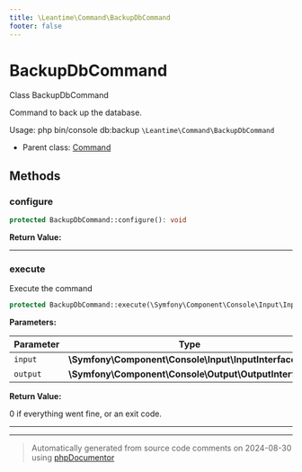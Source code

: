 ```yaml
---
title: \Leantime\Command\BackupDbCommand
footer: false
---
```


# BackupDbCommand

Class BackupDbCommand

Command to back up the database.

Usage:
  php bin/console db:backup
`\Leantime\Command\BackupDbCommand`

* Parent class: [Command](../../../classes.md)



## Methods

### configure



```php
protected BackupDbCommand::configure(): void
```









**Return Value:**





---
### execute

Execute the command

```php
protected BackupDbCommand::execute(\Symfony\Component\Console\Input\InputInterface $input, \Symfony\Component\Console\Output\OutputInterface $output): int
```








**Parameters:**

| Parameter | Type | Description |
|-----------|------|-------------|
| `input` | **\Symfony\Component\Console\Input\InputInterface** |  |
| `output` | **\Symfony\Component\Console\Output\OutputInterface** |  |


**Return Value:**

0 if everything went fine, or an exit code.



---


---
> Automatically generated from source code comments on 2024-08-30 using [phpDocumentor](http://www.phpdoc.org/)
